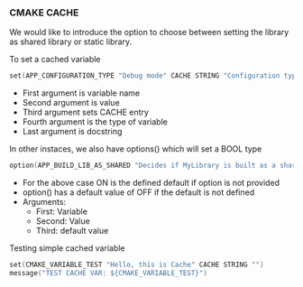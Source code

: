 ### CMAKE CACHE
We would like to introduce the option to choose between setting the library as shared library or static library.
 
To set a cached variable
```c
set(APP_CONFIGURATION_TYPE "Debug mode" CACHE STRING "Configuration type")
```
* First argument is variable name
* Second argument is value
* Third argument sets CACHE entry
* Fourth argument is the type of variable
* Last argument is docstring

In other instaces, we also have options() which will set a BOOL type
```c
option(APP_BUILD_LIB_AS_SHARED "Decides if MyLibrary is built as a shared library or not" ON)
```
* For the above case ON is the defined default if option is not provided
* option() has a default value of OFF if the default is not defined
* Arguments:
    * First: Variable
    * Second: Value
    * Third: default value

Testing simple cached variable
```c
set(CMAKE_VARIABLE_TEST "Hello, this is Cache" CACHE STRING "")
message("TEST CACHE VAR: ${CMAKE_VARIABLE_TEST}")
```
